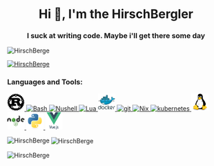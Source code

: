 <h1 align="center">Hi 👋, I'm the HirschBergler</h1>
<h3 align="center">I suck at writing code. Maybe i'll get there some day</h3>

<p align="left"> <img src="https://komarev.com/ghpvc/?username=HirschBerge&label=Profile%20views&color=0e75b6&style=flat" alt="HirschBerge" /> </p>

<p align="left"> <a href="https://github.com/ryo-ma/github-profile-trophy"><img src="https://github-profile-trophy.vercel.app/?username=HirschBerge" alt="HirschBerge" /></a> </p>



<h3 align="left">Languages and Tools:</h3>
<a href="https://www.rust-lang.org/" target="_blank"> <img src="https://raw.githubusercontent.com/devicons/devicon/master/icons/rust/rust-original.svg" alt="Rust" width="40" height="40" /> </a>
<a href="https://www.gnu.org/software/bash/" target="_blank">
  <img src="https://bashlogo.com/img/symbol/png/monochrome_light.png" alt="Bash" width="40" height="40" /> 
</a>
<a href="https://www.nushell.sh/" target="_blank">
  <img src="https://user-images.githubusercontent.com/343840/103776933-ca077400-4ff5-11eb-8316-35d5eafe6006.png" alt="Nushell" width="40" height="40" />
</a>
<a href="https://www.lua.org/" target="_blank">
  <img src="https://img.icons8.com/nolan/512/lua-language.png" alt="Lua" width="40" height="40" />
</a>
<a href="https://www.docker.com/" target="_blank"> 
  <img src="https://raw.githubusercontent.com/devicons/devicon/master/icons/docker/docker-original-wordmark.svg" alt="docker" width="40" height="40"/>
</a>
<a href="https://git-scm.com/" target="_blank"> 
  <img src="https://www.vectorlogo.zone/logos/git-scm/git-scm-icon.svg" alt="git" width="40" height="40"/>
</a>
<a href="https://nixos.org/" target="_blank">
  <img src="https://raw.githubusercontent.com/HirschBerge/.dotfiles/refs/heads/flakes/common/notification_icons/nixos-logo.svg?token=GHSAT0AAAAAACQQTW7XIM2HGMLNXVWYWKFMZ4QIDTQ" alt="Nix" width="40" height="40" />
</a>
<a href="https://kubernetes.io" target="_blank"> 
  <img src="https://www.vectorlogo.zone/logos/kubernetes/kubernetes-icon.svg" alt="kubernetes" width="40" height="40"/>
</a>
<a href="https://www.linux.org/" target="_blank"> 
  <img src="https://raw.githubusercontent.com/devicons/devicon/master/icons/linux/linux-original.svg" alt="linux" width="40" height="40"/>
</a>
<a href="https://nodejs.org" target="_blank"> 
  <img src="https://raw.githubusercontent.com/devicons/devicon/master/icons/nodejs/nodejs-original-wordmark.svg" alt="nodejs" width="40" height="40"/>
</a>
<a href="https://www.python.org" target="_blank"> 
  <img src="https://raw.githubusercontent.com/devicons/devicon/master/icons/python/python-original.svg" alt="python" width="40" height="40"/>
</a>
<a href="https://vuejs.org/" target="_blank"> 
  <img src="https://raw.githubusercontent.com/devicons/devicon/master/icons/vuejs/vuejs-original-wordmark.svg" alt="vuejs" width="40" height="40"/>
</a>
</p> 

<p><img align="left" src="https://github-readme-stats.vercel.app/api/top-langs?username=HirschBerge&show_icons=true&locale=en&layout=compact" alt="HirschBerge" /></p>

<p>&nbsp;<img align="center" src="https://github-readme-stats.vercel.app/api?username=HirschBerge&show_icons=true&locale=en" alt="HirschBerge" /></p>

<p><img align="center" src="https://github-readme-streak-stats.herokuapp.com/?user=HirschBerge&" alt="HirschBerge" /></p>
